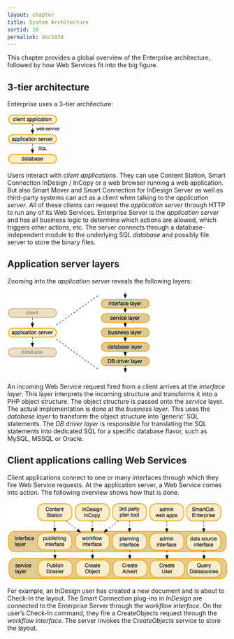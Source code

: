 ```yaml
---
layout: chapter
title: System Architecture
sortid: 10
permalink: doc1034
---
```

This chapter provides a global overview of the Enterprise architecture, followed by how Web Services fit into the big figure.

## 3-tier architecture

Enterprise uses a 3-tier architecture:

![](images/image1.png)

Users interact with *client applications*. They can use Content Station, Smart Connection InDesign / InCopy or a web browser running a web application. But also Smart Mover and Smart Connection for InDesign Server as well as third-party systems can act as a client when talking to the *application server*. All of these clients can request the *application server* through HTTP to run any of its Web Services. Enterprise Server is the *application server* and has all business logic to determine which actions are allowed, which triggers other actions, etc. The server connects through a database-independent module to the underlying SQL *database* and possibly file server to store the binary files.

## Application server layers

Zooming into the *application server* reveals the following layers:

![](images/image2.png)

An incoming Web Service request fired from a client arrives at the *interface layer*. This layer interprets the incoming structure and transforms it into a PHP object structure. The object structure is passed onto the *service* layer. The actual implementation is done at the *business layer*. This uses the *database layer* to transform the object structure into ‘generic’ SQL statements. The *DB driver layer* is responsible for translating the SQL statements into dedicated SQL for a specific database flavor, such as MySQL, MSSQL or Oracle.

## Client applications calling Web Services

Client applications connect to one or many interfaces through which they fire Web Service requests. At the application server, a Web Service comes into action. The following overview shows how that is done.

![](images/image3.png)

For example, an InDesign user has created a new document and is about to Check-In the layout. The Smart Connection plug-ins in *InDesign* are connected to the Enterprise Server through the *workflow interface*. On the user’s Check-In command, they fire a CreateObjects request through the *workflow interface*. The server invokes the *CreateObjects* service to store the layout.
